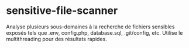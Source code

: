# sensitive-file-scanner
Analyse plusieurs sous-domaines à la recherche de fichiers sensibles exposés tels que .env, config.php, database.sql, .git/config, etc. Utilise le multithreading pour des résultats rapides.
